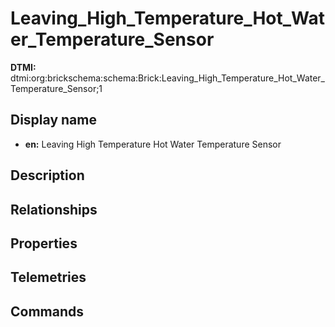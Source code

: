 # Leaving_High_Temperature_Hot_Water_Temperature_Sensor
**DTMI:** dtmi:org:brickschema:schema:Brick:Leaving_High_Temperature_Hot_Water_Temperature_Sensor;1
## Display name
- **en:** Leaving High Temperature Hot Water Temperature Sensor
## Description
## Relationships
## Properties
## Telemetries
## Commands
